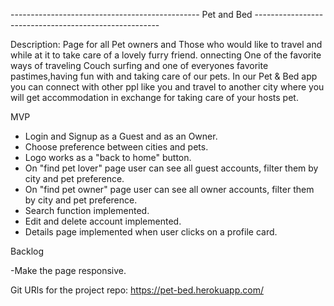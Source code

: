 ----------------------------------------------- Pet and Bed ------------------------------------------------------

Description:
Page for all Pet owners and Those who would like to travel and while at it to take care of a lovely furry friend. 
onnecting One of the favorite ways of traveling Couch surfing and one of everyones favorite pastimes,having fun with and taking care of our pets.
In our Pet & Bed app you can connect with other ppl like you and travel to another city where you will get  accommodation in exchange for taking care of your hosts pet.



MVP
- Login and Signup as a Guest and as an Owner.
- Choose preference between cities and pets.
- Logo works as a "back to home" button.
- On "find pet lover" page user can see all guest accounts, filter them by city and pet preference.
- On "find pet owner" page user can see all owner accounts, filter them by city and pet preference.
- Search function implemented.
- Edit and delete account implemented.
- Details page implemented when user clicks on a profile card.



Backlog

-Make the page responsive. 


Git URls for the project repo: https://pet-bed.herokuapp.com/
